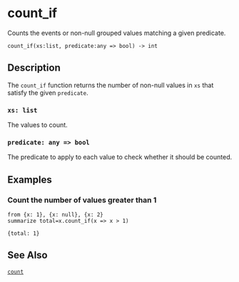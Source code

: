 # count_if

Counts the events or non-null grouped values matching a given predicate.

```tql
count_if(xs:list, predicate:any => bool) -> int
```

## Description

The `count_if` function returns the number of non-null values in `xs` that
satisfy the given `predicate`.

### `xs: list`

The values to count.

### `predicate: any => bool`

The predicate to apply to each value to check whether it should be counted.

## Examples

### Count the number of values greater than 1

```tql
from {x: 1}, {x: null}, {x: 2}
summarize total=x.count_if(x => x > 1)
```

```tql
{total: 1}
```

## See Also

[`count`](count.md)
